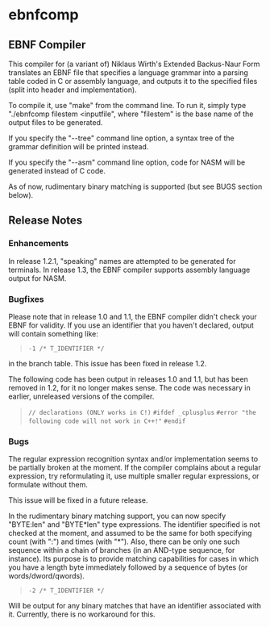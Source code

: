 # ebnfcomp

## EBNF Compiler

This compiler for (a variant of) Niklaus Wirth's Extended Backus-Naur Form translates an EBNF file that specifies a
language grammar into a parsing table coded in C or assembly language, and outputs it to the specified files (split into header and implementation).

To compile it, use "make" from the command line. To run it, simply type "./ebnfcomp filestem &lt;inputfile", where "filestem" is the base name of the output files to be generated.

If you specify the "--tree" command line option, a syntax tree of the grammar definition will be printed instead.

If you specify the "--asm" command line option, code for NASM will be generated instead of C code.

As of now, rudimentary binary matching is supported (but see BUGS section below).

## Release Notes

### Enhancements

In release 1.2.1, "speaking" names are attempted to be generated for terminals.
In release 1.3, the EBNF compiler supports assembly language output for NASM.

### Bugfixes

Please note that in release 1.0 and 1.1, the EBNF compiler didn't check your EBNF for validity. If you use an identifier that you haven't declared, output will contain something like:

> `-1 /* T_IDENTIFIER */`

in the branch table. This issue has been fixed in release 1.2.

The following code has been output in releases 1.0 and 1.1, but has been removed in 1.2, for it no longer makes sense. The code was necessary in earlier, unreleased versions of the compiler.

> `// declarations (ONLY works in C!)`
> `#ifdef _cplusplus`
> `#error "the following code will not work in C++!"`
> `#endif`

### Bugs

The regular expression recognition syntax and/or implementation seems to be partially broken at the moment. If the compiler complains about a regular expression, try reformulating it, use multiple smaller regular expressions, or formulate without them.

This issue will be fixed in a future release.

In the rudimentary binary matching support, you can now specify "BYTE:len" and "BYTE*len" type expressions. The identifier specified is not checked at the moment, and assumed to be the same for both specifying count (with ":") and times (with "\*"). Also, there can be only one such sequence within a chain of branches (in an AND-type sequence, for instance). Its purpose is to provide matching capabilities for cases in which you have a length byte immediately followed by a sequence of bytes (or words/dword/qwords).

> `-2 /* T_IDENTIFIER */`

Will be output for any binary matches that have an identifier associated with it. Currently, there is no workaround for this.
